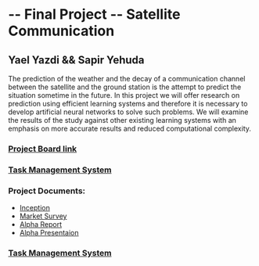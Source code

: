 # -- Final Project -- Satellite Communication
## Yael Yazdi && Sapir Yehuda

The prediction of the weather and the decay of a communication channel between the satellite and the ground station is the attempt to predict the situation sometime in the future. In this project we will offer research on prediction using efficient learning systems and therefore it is necessary to develop artificial neural networks to solve such problems. We will examine the results of the study against other existing learning systems with an emphasis on more accurate results and reduced computational complexity.

### [Project Board link](https://github.com/yaelya/Satellite-communication/projects/1)
### [Task Management System](https://github.com/yaelya/Satellite-communication/Issues)

### Project Documents:

- [Inception](https://github.com/yaelya/Satellite-communication/wiki/Inception)
- [Market Survey](https://github.com/yaelya/Satellite-communication/wiki/Market-Survey)
- [Alpha Report](https://github.com/yaelya/Satellite-communication/blob/master/Alpha%20stage/SatelliteCommunication_YaelYazdi%20%26%20SapirYehuda.docx)
- [Alpha Presentaion](https://github.com/yaelya/Satellite-communication/blob/master/Alpha%20stage/%D7%9E%D7%A6%D7%92%D7%AA%20%D7%A9%D7%9C%D7%91%20%D7%90%D7%9C%D7%A4%D7%90.pptx)

### [Task Management System](https://github.com/yaelya/Satellite-communication/issues)
